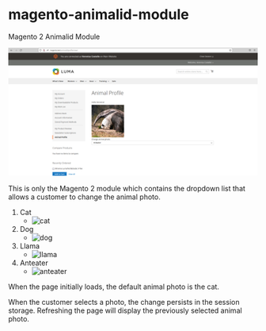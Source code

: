 # magento-animalid-module
Magento 2 Animalid Module

![banner](https://raw.githubusercontent.com/tbcabagay/magento-animalid-module/0a6cda1544e48255db4d5e6642d72ddab413cd32/banner.png)

This is only the Magento 2 module which contains the dropdown list that allows a customer to change the animal photo.

1. Cat
    - ![cat]()
2. Dog
    - ![dog]()
3. Llama
    - ![llama]()
4. Anteater
    - ![anteater]()

When the page initially loads, the default animal photo is the cat.

When the customer selects a photo, the change persists in the session storage. Refreshing the page will display the previously selected animal photo.
